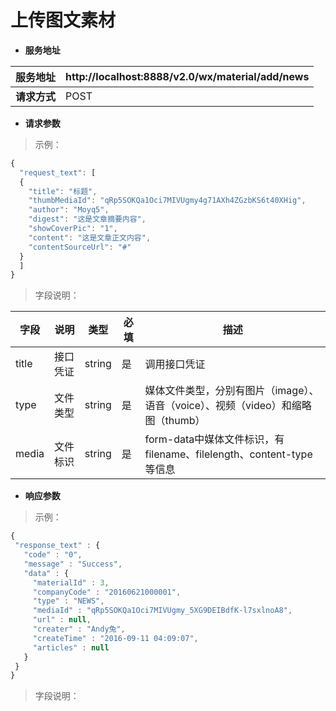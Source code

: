 # 上传图文素材

* **服务地址**

| **服务地址** | http://localhost:8888/v2.0/wx/material/add/news |
| --- | --- |
| **请求方式** | POST |


* **请求参数**

>示例：

```javascript
{
  "request_text": [
  {
    "title": "标题",
    "thumbMediaId": "qRp5SOKQa1Oci7MIVUgmy4g71AXh4ZGzbKS6t40XHig",
    "author": "Moyq5",
    "digest": "这是文章摘要内容",
    "showCoverPic": "1",
    "content": "这是文章正文内容",
    "contentSourceUrl": "#"
  }
  ]
}
```

>字段说明：

| **字段** | **说明** | **类型** | **必填** | **描述** |
| --- | --- | --- | --- | --- |
| title | 接口凭证 | string | 是 | 调用接口凭证 |
| type | 文件类型 | string | 是 | 媒体文件类型，分别有图片（image）、语音（voice）、视频（video）和缩略图（thumb） |
| media | 文件标识 | string | 是 | form-data中媒体文件标识，有filename、filelength、content-type等信息 |

* **响应参数**

>示例：

```javascript
{
 "response_text" : {
   "code" : "0",
   "message" : "Success",
   "data" : {
     "materialId" : 3,
     "companyCode" : "20160621000001",
     "type" : "NEWS",
     "mediaId" : "qRp5SOKQa1Oci7MIVUgmy_5XG9DEIBdfK-l7sxlnoA8",
     "url" : null,
     "creater" : "Andy兔",
     "createTime" : "2016-09-11 04:09:07",
     "articles" : null
   }
 }
}

```

>字段说明：


